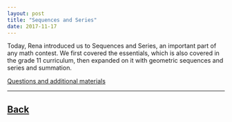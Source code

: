 ```yaml
---
layout: post
title: "Sequences and Series"
date: 2017-11-17
---
```

Today, Rena introduced us to Sequences and Series, an important part of any math contest. We first covered the essentials, which is also covered in the grade 11 curriculum, then expanded on it with geometric sequences and series and summation.

[Questions and additional materials](https://docs.google.com/presentation/d/1vX6jdVV8KwGpNxF2CD-Apt2boVkUZ9CrbOMnXjE16GY/edit#slide=id.g286ed1ddc4_0_55)

___	

## [Back](/blog)

